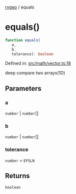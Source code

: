 [rvgeo](../index.md) / equals

# equals()

```ts
function equals(
   a, 
   b, 
   tolerance): boolean
```

Defined in: [src/math/vector.ts:18](https://github.com/pzq123456/RVGeo/blob/e727f6f6e310621d656b74948bed9956ff45a613/src/math/vector.ts#L18)

deep compare two arrays(1D)

## Parameters

### a

`number` | `number`[]

### b

`number` | `number`[]

### tolerance

`number` = `EPSLN`

## Returns

`boolean`
